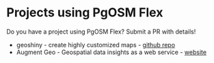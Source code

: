 # Projects using PgOSM Flex

Do you have a project using PgOSM Flex?  Submit a PR with details!

* geoshiny - create highly customized maps - [github repo](https://github.com/jacopofar/geoshiny)
* Augment Geo - Geospatial data insights as a web service - [website](https://augmentgeo.com/)
